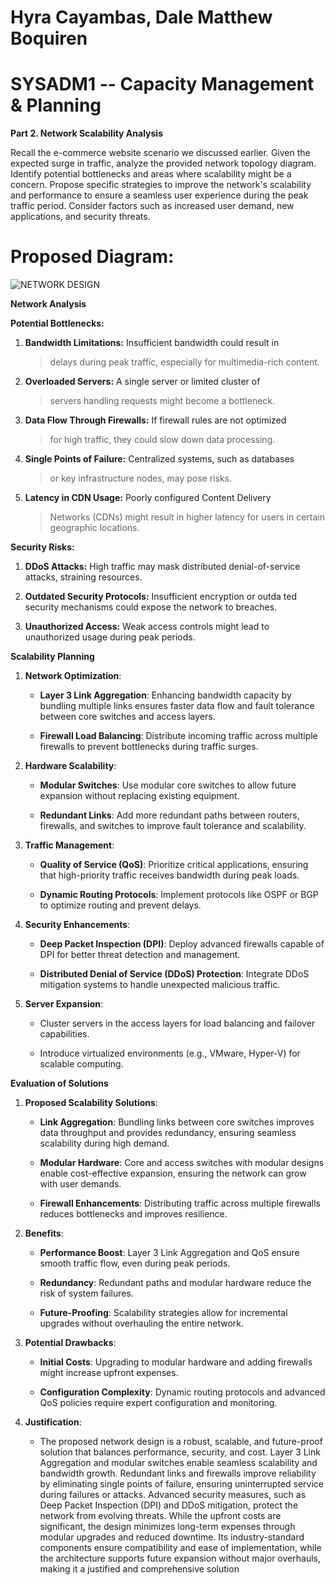 
# Hyra Cayambas, Dale Matthew Boquiren

# SYSADM1 -- Capacity Management & Planning

**Part 2. Network Scalability Analysis**

Recall the e-commerce website scenario we discussed earlier. Given the
expected surge in traffic, analyze the provided network topology
diagram. Identify potential bottlenecks and areas where scalability
might be a concern. Propose specific strategies to improve the
network\'s scalability and performance to ensure a seamless user
experience during the peak traffic period. Consider factors such as
increased user demand, new applications, and security threats.

# Proposed Diagram:

![NETWORK DESIGN](https://github.com/user-attachments/assets/b59c1e4a-422c-40d2-92e1-0a2f0368e7ad)

**Network Analysis**

**Potential Bottlenecks:**

1.  **Bandwidth Limitations:** Insufficient bandwidth could result in
    > delays during peak traffic, especially for multimedia-rich
    > content.

2.  **Overloaded Servers:** A single server or limited cluster of
    > servers handling requests might become a bottleneck.

3.  **Data Flow Through Firewalls:** If firewall rules are not optimized
    > for high traffic, they could slow down data processing.

4.  **Single Points of Failure:** Centralized systems, such as databases
    > or key infrastructure nodes, may pose risks.

5.  **Latency in CDN Usage:** Poorly configured Content Delivery
    > Networks (CDNs) might result in higher latency for users in
    > certain geographic locations.

**Security Risks:**

1.  **DDoS Attacks:** High traffic may mask distributed
    denial-of-service attacks, straining resources.

2.  **Outdated Security Protocols:** Insufficient encryption or outda
    ted security mechanisms could expose the network to breaches.

3.  **Unauthorized Access:** Weak access controls might lead to
    unauthorized usage during peak periods.

**Scalability Planning**

1.  **Network Optimization**:

    -   **Layer 3 Link Aggregation**: Enhancing bandwidth capacity by
        bundling multiple links ensures faster data flow and fault
        tolerance between core switches and access layers.

    -   **Firewall Load Balancing**: Distribute incoming traffic across
        multiple firewalls to prevent bottlenecks during traffic surges.

2.  **Hardware Scalability**:

    -   **Modular Switches**: Use modular core switches to allow future
        expansion without replacing existing equipment.

    -   **Redundant Links**: Add more redundant paths between routers,
        firewalls, and switches to improve fault tolerance and
        scalability.

3.  **Traffic Management**:

    -   **Quality of Service (QoS)**: Prioritize critical applications,
        ensuring that high-priority traffic receives bandwidth during
        peak loads.

    -   **Dynamic Routing Protocols**: Implement protocols like OSPF or
        BGP to optimize routing and prevent delays.

4.  **Security Enhancements**:

    -   **Deep Packet Inspection (DPI)**: Deploy advanced firewalls
        capable of DPI for better threat detection and management.

    -   **Distributed Denial of Service (DDoS) Protection**: Integrate
        DDoS mitigation systems to handle unexpected malicious traffic.

5.  **Server Expansion**:

    -   Cluster servers in the access layers for load balancing and
        failover capabilities.

    -   Introduce virtualized environments (e.g., VMware, Hyper-V) for
        scalable computing.

**Evaluation of Solutions**

1.  **Proposed Scalability Solutions**:

    -   **Link Aggregation**: Bundling links between core switches
        improves data throughput and provides redundancy, ensuring
        seamless scalability during high demand.

    -   **Modular Hardware**: Core and access switches with modular
        designs enable cost-effective expansion, ensuring the network
        can grow with user demands.

    -   **Firewall Enhancements**: Distributing traffic across multiple
        firewalls reduces bottlenecks and improves resilience.

2.  **Benefits**:

    -   **Performance Boost**: Layer 3 Link Aggregation and QoS ensure
        smooth traffic flow, even during peak periods.

    -   **Redundancy**: Redundant paths and modular hardware reduce the
        risk of system failures.

    -   **Future-Proofing**: Scalability strategies allow for
        incremental upgrades without overhauling the entire network.

3.  **Potential Drawbacks**:

    -   **Initial Costs**: Upgrading to modular hardware and adding
        firewalls might increase upfront expenses.

    -   **Configuration Complexity**: Dynamic routing protocols and
        advanced QoS policies require expert configuration and
        monitoring.

4.  **Justification**:

    -   The proposed network design is a robust, scalable, and
        future-proof solution that balances performance, security, and
        cost. Layer 3 Link Aggregation and modular switches enable
        seamless scalability and bandwidth growth. Redundant links and
        firewalls improve reliability by eliminating single points of
        failure, ensuring uninterrupted service during failures or
        attacks. Advanced security measures, such as Deep Packet
        Inspection (DPI) and DDoS mitigation, protect the network from
        evolving threats. While the upfront costs are significant, the
        design minimizes long-term expenses through modular upgrades and
        reduced downtime. Its industry-standard components ensure
        compatibility and ease of implementation, while the architecture
        supports future expansion without major overhauls, making it a
        justified and comprehensive solution

